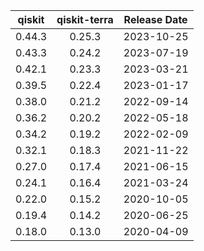 | qiskit | qiskit-terra | Release Date |
|:------:|:------------:|:------------:|
| 0.44.3 | 0.25.3       | 2023-10-25   |
| 0.43.3 | 0.24.2       | 2023-07-19   |
| 0.42.1 | 0.23.3       | 2023-03-21   |
| 0.39.5 | 0.22.4       | 2023-01-17   |
| 0.38.0 | 0.21.2       | 2022-09-14   |
| 0.36.2 | 0.20.2       | 2022-05-18   |
| 0.34.2 | 0.19.2       | 2022-02-09   |
| 0.32.1 | 0.18.3       | 2021-11-22   |
| 0.27.0 | 0.17.4       | 2021-06-15   |
| 0.24.1 | 0.16.4       | 2021-03-24   |
| 0.22.0 | 0.15.2       | 2020-10-05   |
| 0.19.4 | 0.14.2       | 2020-06-25   |
| 0.18.0 | 0.13.0       | 2020-04-09   |